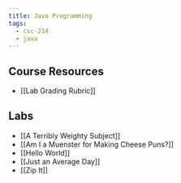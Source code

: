 ```yaml
---
title: Java Programming
tags:
  - csc-214
  - java
---
```

## Course Resources

* [[Lab Grading Rubric]]

## Labs

* [[A Terribly Weighty Subject]]
* [[Am I a Muenster for Making Cheese Puns?]]
* [[Hello World]]
* [[Just an Average Day]]
* [[Zip It]]
